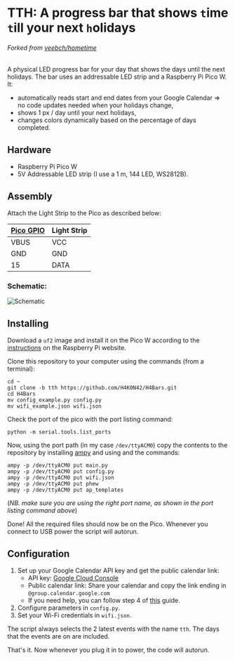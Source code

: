 # TTH: A progress bar that shows `t`ime `t`ill your next `h`olidays

###### Forked from [veebch/hometime](https://github.com/veebch/hometime)

A physical LED progress bar for your day that shows the days until the next holidays. The bar uses an addressable LED strip and a Raspberry Pi Pico W. It:

- automatically reads start and end dates from your Google Calendar => no code updates needed when your holidays change,
- shows 1 px / day until your next holidays,
- changes colors dynamically based on the percentage of days completed.

## Hardware

- Raspberry Pi Pico W
- 5V Addressable LED strip (I use a 1 m, 144 LED, WS2812B).

## Assembly

Attach the Light Strip to the Pico as described below:

| [Pico GPIO](https://www.elektronik-kompendium.de/sites/raspberry-pi/bilder/raspberry-pi-pico-gpio.png) | Light Strip |
| ------------------------------------------------------------------------------------------------------ | ----------- |
| VBUS                                                                                                   | VCC         |
| GND                                                                                                    | GND         |
| 15                                                                                                     | DATA        |

### Schematic:

![Schematic](https://github.com/H4K0N42/bedtime/blob/main/images/schematic_fritzing.png)

## Installing

Download a `uf2` image and install it on the Pico W according to the [instructions](https://www.raspberrypi.com/documentation/microcontrollers/micropython.html#drag-and-drop-micropython) on the Raspberry Pi website.

Clone this repository to your computer using the commands (from a terminal):

```
cd ~
git clone -b tth https://github.com/H4K0N42/H4Bars.git
cd H4Bars
mv config_example.py config.py
mv wifi_example.json wifi.json
```

Check the port of the pico with the port listing command:

```
python -m serial.tools.list_ports
```

Now, using the port path (in my case `/dev/ttyACM0`) copy the contents to the repository by installing [ampy](https://pypi.org/project/adafruit-ampy/) and using and the commands:

```
ampy -p /dev/ttyACM0 put main.py
ampy -p /dev/ttyACM0 put config.py
ampy -p /dev/ttyACM0 put wifi.json
ampy -p /dev/ttyACM0 put phew
ampy -p /dev/ttyACM0 put ap_templates
```

(_NB. make sure you are using the right port name, as shown in the port listing command above_)

Done! All the required files should now be on the Pico. Whenever you connect to USB power the script will autorun.

## Configuration

1. Set up your Google Calendar API key and get the public calendar link:
   - API key: [Google Cloud Console](https://console.cloud.google.com/apis/credentials)
   - Public calendar link: Share your calendar and copy the link ending in `@group.calendar.google.com`
   - If you need help, you can follow step 4 of [this](https://medium.com/p/workday-progressbar-with-google-calendar-integration-b266aabd32a8) guide.
2. Configure parameters in `config.py`.
3. Set your Wi-Fi credentials in `wifi.json`.

The script always selects the 2 latest events with the name `tth`. The days that the events are on are included.

That's it. Now whenever you plug it in to power, the code will autorun.
